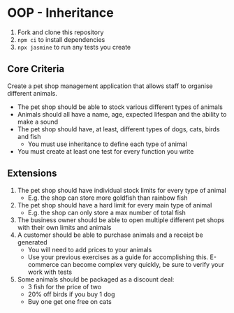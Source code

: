 # OOP - Inheritance

1. Fork and clone this repository
2. `npm ci` to install dependencies
3. `npx jasmine` to run any tests you create

## Core Criteria

Create a pet shop management application that allows staff to organise different animals.

- The pet shop should be able to stock various different types of animals
- Animals should all have a name, age, expected lifespan and the ability to make a sound
- The pet shop should have, at least, different types of dogs, cats, birds and fish
  - You must use inheritance to define each type of animal
- You must create at least one test for every function you write

## Extensions

1. The pet shop should have individual stock limits for every type of animal
    - E.g. the shop can store more goldfish than rainbow fish
2. The pet shop should have a hard limit for every main type of animal
    - E.g. the shop can only store a max number of total fish
3. The business owner should be able to open multiple different pet shops with their own limits and animals
4. A customer should be able to purchase animals and a receipt be generated
    - You will need to add prices to your animals
    - Use your previous exercises as a guide for accomplishing this. E-commerce can become complex very quickly, be sure to verify your work with tests
5. Some animals should be packaged as a discount deal:
    - 3 fish for the price of two
    - 20% off birds if you buy 1 dog
    - Buy one get one free on cats